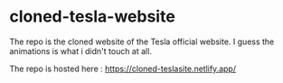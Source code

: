 ﻿# cloned-tesla-website

The repo is the cloned website of the Tesla official website.
I guess the animations is what i didn't touch at all. 


The repo is hosted here : https://cloned-teslasite.netlify.app/
